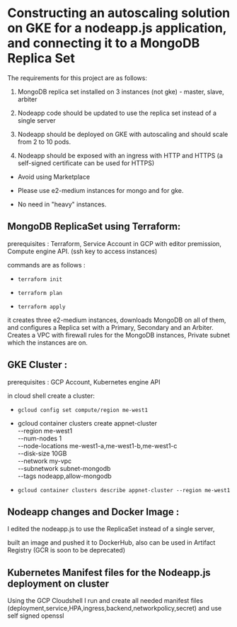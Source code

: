 
# Constructing an autoscaling solution on GKE for a nodeapp.js application, and connecting it to a MongoDB Replica Set

The requirements for this project are as follows:

1. MongoDB replica set installed on 3 instances (not gke) - master, slave, arbiter

2. Nodeapp code should be updated to use the replica set instead of a single server

3. Nodeapp should be deployed on GKE with autoscaling and should scale from 2 to 10 pods.

4. Nodeapp should be exposed with an ingress with HTTP and HTTPS (a self-signed certificate can be used for HTTPS)

- Avoid using Marketplace

- Please use e2-medium instances for mongo and for gke.

- No need in "heavy" instances.

## MongoDB ReplicaSet using Terraform:

prerequisites : Terraform, Service Account in GCP with editor premission, Compute engine API. (ssh key to access instances)

commands are as follows : 

- ```terraform init``` 

- ```terraform plan```  
                        
- ```terraform apply```        

it creates three e2-medium instances, downloads MongoDB on all of them, and configures a Replica set with a Primary, Secondary and an Arbiter. Creates a VPC with firewall rules for the MongoDB instances, Private subnet which the instances are on.

## GKE Cluster :

prerequisites : GCP Account, Kubernetes engine API

in cloud shell create a cluster:

- ```gcloud config set compute/region me-west1```

-  gcloud container clusters create appnet-cluster \
   --region me-west1 \
   --num-nodes 1 \
   --node-locations me-west1-a,me-west1-b,me-west1-c \
   --disk-size 10GB \
   --network my-vpc \
   --subnetwork subnet-mongodb \
   --tags nodeapp,allow-mongodb

- ```gcloud container clusters describe appnet-cluster --region me-west1```

## Nodeapp changes and Docker Image :

I edited the nodeapp.js to use the ReplicaSet instead of a single server,

built an image and pushed it to DockerHub, also can be used in Artifact Registry (GCR is soon to be deprecated)

## Kubernetes Manifest files for the Nodeapp.js deployment on cluster

Using the GCP Cloudshell I run and create all needed manifest files (deployment,service,HPA,ingress,backend,networkpolicy,secret) and use self signed openssl
